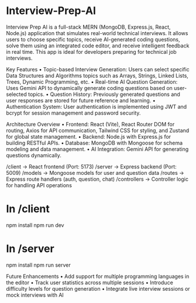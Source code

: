 # Interview-Prep-AI
Interview Prep AI is a full-stack MERN (MongoDB, Express.js, React, Node.js) application that simulates real-world technical interviews. It allows users to choose specific topics, receive AI-generated coding questions, solve them using an integrated code editor, and receive intelligent feedback in real time. This app is ideal for developers preparing for technical job interviews.

Key Features • Topic-based Interview Generation: Users can select specific Data Structures and Algorithms topics such as Arrays, Strings, Linked Lists, Trees, Dynamic Programming, etc. • Real-time AI Question Generation: Uses Gemini API to dynamically generate coding questions based on user-selected topics. • Question History: Previously generated questions and user responses are stored for future reference and learning. • Authentication System: User authentication is implemented using JWT and bcrypt for session management and password security.

Architecture Overview • Frontend: React (Vite), React Router DOM for routing, Axios for API communication, Tailwind CSS for styling, and Zustand for global state management. • Backend: Node.js with Express.js for building RESTful APIs. • Database: MongoDB with Mongoose for schema modeling and data management. • AI Integration: Gemini API for generating questions dynamically.

/client -> React frontend (Port: 5173) /server -> Express backend (Port: 5009) /models -> Mongoose models for user and question data /routes -> Express route handlers (auth, question, chat) /controllers -> Controller logic for handling API operations

# In /client
npm install npm run dev

# In /server
npm install npm run server

Future Enhancements • Add support for multiple programming languages in the editor • Track user statistics across multiple sessions • Introduce difficulty levels for question generation • Integrate live interview sessions or mock interviews with AI
